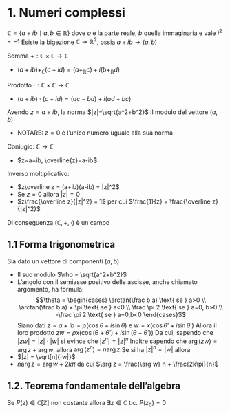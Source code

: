 # 1. Numeri complessi
$\mathbb C = \{a+ib\mid a,b\in \mathbb R\}$ dove $a$ è la parte reale, $b$ quella immaginaria e vale $i^2=-1$
Esiste la bigezione $\mathbb C \rightarrow \mathbb R^2$, ossia $a+ib \rightarrow (a,b)$

Somma $+: \mathbb C \times \mathbb C \rightarrow \mathbb C$
- $(a+ib) +_{\mathbb C} (c+id) = (a+_{\mathbb R} c) + i(b+_{\mathbb R}d)$

Prodotto $\cdot : \mathbb C \times \mathbb C \rightarrow \mathbb C$
- $(a+ib)\cdot (c+id) = (ac-bd) + i(ad+bc)$

Avendo $z = a+ib$, la norma $|z|=\sqrt{a^2+b^2}$ il modulo del vettore $(a,b)$
- NOTARE: $z=0$ è l’unico numero uguale alla sua norma

Coniugio: $\mathbb C \rightarrow \mathbb C$
- $z=a+ib, \overline{z}=a-ib$

Inverso moltiplicativo:
- $z\overline z = (a+ib)(a-ib) = |z|^2$
- Se $z=0$ allora $|z| = 0$
- $z\frac{\overline z}{|z|^2} = 1$ per cui $\frac{1}{z} = \frac{\overline z}{|z|^2}$

Di conseguenza $(\mathbb C, +, \cdot)$ è un campo
## 1.1 Forma trigonometrica
Sia dato un vettore di componenti $(a,b)$
- Il suo modulo $\rho = \sqrt{a^2+b^2}$
- L’angolo con il semiasse positivo delle ascisse, anche chiamato argomento, ha formula:
$$\theta = \begin{cases}
\arctan(\frac b a) \text{ se } a>0 \\
\arctan(\frac b a) + \pi \text{ se } a<0 \\
\frac \pi 2 \text{ se } a=0, b>0 \\
-\frac \pi 2 \text{ se } a=0,b<0
\end{cases}$$
Siano dati $z = a+ib = \rho (\cos \theta + i \sin \theta)$ e $w = x(\cos \theta’+i\sin \theta’)$
Allora il loro prodotto $zw = \rho x(\cos (\theta + \theta’) +i\sin (\theta + \theta’))$
Da cui, sapendo che $|zw| = |z| \cdot |w|$ si evince che $|z^n| = |z|^n$
Inoltre sapendo che $\arg(zw) = \arg z + \arg w$, allora $\arg(z^n) = n\arg z$
Se si ha $|z|^n = |w|$ allora
- $|z| = \sqrt[n]{|w|}$
- $n\arg z = \arg w + 2k\pi$ da cui $\arg z = \frac{\arg w} n + \frac{2k\pi}{n}$
## 1.2. Teorema fondamentale dell’algebra
Se $P(z) \in \mathbb C[\mathbb Z]$ non costante allora $\exists z \in \mathbb C$ t.c. $P(z_0) = 0$
